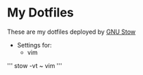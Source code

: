 # My Dotfiles

These are my dotfiles deployed by [GNU Stow](https://www.gnu.org/software/stow/)

- Settings for:
	- vim

'''
stow -vt ~ vim
'''

